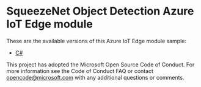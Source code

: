 # SqueezeNet Object Detection Azure IoT Edge module

These are the available versions of this Azure IoT Edge module sample:

*	[C#](./CS/README.md)

This project has adopted the Microsoft Open Source Code of Conduct. For more information see the Code of Conduct FAQ or contact <opencode@microsoft.com> with any additional questions or comments.